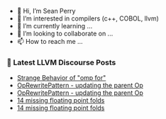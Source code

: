 - 👋 Hi, I’m Sean Perry
- 👀 I’m interested in compilers (c++, COBOL, llvm)
- 🌱 I’m currently learning ...
- 💞️ I’m looking to collaborate on ...
- 📫 How to reach me ...

<!---
s66perry/s66perry is a ✨ special ✨ repository because its `README.md` (this file) appears on your GitHub profile.
You can click the Preview link to take a look at your changes.
--->
### 📕 Latest LLVM Discourse Posts

<!-- DISCOURSE-LLVM:START -->
- [Strange Behavior of &quot;omp for&quot;](https://discourse.llvm.org/t/strange-behavior-of-omp-for/77112#post_5)
- [OpRewritePattern - updating the parent Op](https://discourse.llvm.org/t/oprewritepattern-updating-the-parent-op/77403#post_2)
- [OpRewritePattern - updating the parent Op](https://discourse.llvm.org/t/oprewritepattern-updating-the-parent-op/77403#post_1)
- [14 missing floating point folds](https://discourse.llvm.org/t/14-missing-floating-point-folds/77321#post_10)
- [14 missing floating point folds](https://discourse.llvm.org/t/14-missing-floating-point-folds/77321#post_9)
<!-- DISCOURSE-LLVM:END -->
